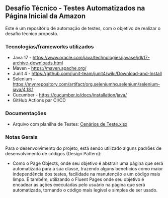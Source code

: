 ## Desafio Técnico - Testes Automatizados na Página Inicial da Amazon
Este é um repositório de automação de testes, com o objetivo de realizar o desafio técnico proposto.
### Tecnologias/frameworks utilizados
- Java 17 - https://www.oracle.com/java/technologies/javase/jdk17-archive-downloads.html
- Maven - https://maven.apache.org/
- Junit 4 - https://github.com/junit-team/junit4/wiki/Download-and-Install
- Selenium - https://mvnrepository.com/artifact/org.seleniumhq.selenium/selenium-java/4.18.1
- Cucumber - https://cucumber.io/docs/installation/java/
- GitHub Actions par CI/CD

### Documentações
- Arquivo com planilha de Testes: [Cenários de Teste.xlsx](Cenarios-de-Teste.xlsx)

### Notas Gerais

Para o desenvolvimento do projeto, está sendo utilizado alguns padrões de desenvolvimento de códigos (Design Pattern):
- Como o Page Objects, onde seu objetivo é abstrair uma página que será automatizada para a sua classe, trazendo alguns benefícios como maior independência dos testes, facilidade na manutenção e um código mais limpo.
E também, utilizando o Fluent Pages onde seu objetivo é encadear as ações executadas pelo usuário na página que será automatizada, tornando o código mais legível e simples de ser usado.